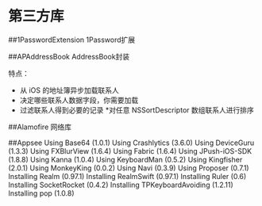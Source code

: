 # 第三方库

##1PasswordExtension 
1Password扩展

##APAddressBook 
AddressBook封装

特点：
* 从 iOS 的地址簿异步加载联系人
* 决定哪些联系人数据字段，你需要加载
* 过滤联系人得到必要的记录
*对任意 NSSortDescriptor 数组联系人进行排序

##Alamofire
网络库

##Appsee
Using Base64 (1.0.1)
Using Crashlytics (3.6.0)
Using DeviceGuru (1.3.3)
Using FXBlurView (1.6.4)
Using Fabric (1.6.4)
Using JPush-iOS-SDK (1.8.8)
Using Kanna (1.0.4)
Using KeyboardMan (0.5.2)
Using Kingfisher (2.0.1)
Using MonkeyKing (0.0.2)
Using Navi (0.3.9)
Using Proposer (0.7.1)
Installing Realm (0.97.1)
Installing RealmSwift (0.97.1)
Installing Ruler (0.6)
Installing SocketRocket (0.4.2)
Installing TPKeyboardAvoiding (1.2.11)
Installing pop (1.0.8)